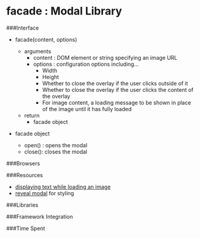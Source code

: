 facade : Modal Library
======

###Interface
 - facade(content, options) 
   - arguments
     - content : DOM element or string specifying an image URL
     - options : configuration options including...
       - Width
       - Height
       - Whether to close the overlay if the user clicks outside of it
       - Whether to close the overlay if the user clicks the content of the overlay
       - For image content, a loading message to be shown in place of the image until it has fully
         loaded
   - return
     - facade object

 - facade object
   - open() : opens the modal
   - close(): closes the modal

###Browsers

###Resources
 - [displaying text while loading an image](http://community.sitepoint.com/t/displaying-text-while-an-image-is-down-loading/12400/3)
 - [reveal modal](http://foundation.zurb.com/docs/components/reveal.html) for styling

###Libraries

###Framework Integration

###Time Spent
